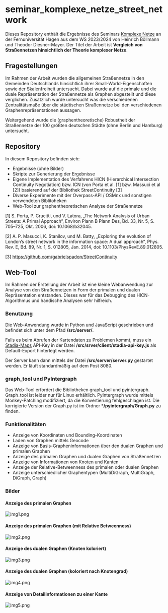 # seminar_komplexe_netze_street_network

Dieses Repository enthält die Ergebnisse des Seminars [Komplexe Netze](https://www.fernuni-hagen.de/mi/studium/module/mskne.shtml?sg=mscinf) an der Fernuniversität Hagen aus dem WS 2023/2024 von Heinrich Böllmann und Theodor Diesner-Mayer. Der Titel der Arbeit ist **Vergleich von
Straßennetzen
hinsichtlich der
Theorie komplexer
Netze**.

## Fragestellungen

Im Rahmen der Arbeit wurden die allgemeinen Straßennetze in den Gemeinden Deutschlands hinsichtlich ihrer Small-World-Eigenschaften sowie der Skalenfreiheit untersucht. Dabei wurde auf die primale und die duale Repräsentation der Straßennetze als Graphen abgestellt und diese verglichen. Zusätzlich wurde untersucht was die verschiedenen Zentralitätsmaße über die städtischen Straßennetze bei den verschiedenen Graphenrepräsentationen aussagen.

Weitergehend wurde die (graphentheoretische) Robustheit der Straßennetze der 100 größten deutschen Städte (ohne Berlin und Hamburg) untersucht.

## Repository
In diesem Repository befinden sich:
 - Ergebnisse (ohne Bilder)
 - Skripte zur Generierung der Ergebnisse
 - Eigene Implementation des Verfahrens HICN (Hierarchical Intersection
Continuity Negotiation) bzw. ICN (von Porta et al. [1] bzw. Massuci et al [2]) basierend auf der Bibliothek StreetContinuity [3]
 - Diverse Experimente mit der Overpass-API / OSMnx und sonstigen verwendeten Biblitoheken
 - Web-Tool zur graphentheoretischen Analyse der Straßennetze


[1] S. Porta, P. Crucitti, und V. Latora, „The Network Analysis of Urban Streets: A Primal Approach“,
Environ Plann B Plann Des, Bd. 33, Nr. 5, S. 705–725, Okt. 2006, doi: 10.1068/b32045.

[2] A. P. Masucci, K. Stanilov, und M. Batty, „Exploring the evolution of London’s street network in
the information space: A dual approach“, Phys. Rev. E, Bd. 89, Nr. 1, S. 012805, Jan. 2014, doi:
10.1103/PhysRevE.89.012805.
 
[3] https://github.com/gabrielspadon/StreetContinuity

## Web-Tool
Im Rahmen der Erstellung der Arbeit ist eine kleine Webanwendung zur Analyse von den Straßennetzen in Form der primalen und dualen Repräsentation entstanden. Dieses war für das Debugging des HICN-Algorithmus und händische Analysen sehr hilfreich.

### Benutzung
Die Web-Anwendung wurde in Python und JavaScript geschrieben und befindet sich unter dem Pfad **/src/server/**.

Falls es beim Abrufen der Kartendaten zu Problemen kommt, muss ein [Stadia-Maps](https://stadiamaps.com) API-Key in der Datei **/src/srver/client/stadia-api-key.js** als Default-Export hinterlegt werden. 

Der Server kann dann mittels der Datei **/src/server/server.py** gestartet werden. Er läuft standardmäßig auf dem Post 8080.

### graph_tool und PyIntergraph
Das Web-Tool erfordert die Bibliotheken graph_tool und pyintergraph. Graph_tool ist leider nur für Linux erhältlich. PyIntergraph wurde mittels Monkey-Patching modifiziert, da die Konvertierung fehlgeschlagen ist. Die korrigierte Version der Graph.py ist im Ordner ***/pyintergraph/Graph.py** zu finden.

### Funktionalitäten
 
 - Anzeige von Koordinaten und Bounding-Koordinaten
 - Laden von Graphen mittels Geocode
 - Anzeige von Basis-Grapheninformationen über den dualen Graphen und primalen Graphen
 - Anzeige des primalen Graphen und dualen Graphen von Straßennetzen
 - Anzeige von Informationen von Knoten und Kanten
 - Anzeige der Relative-Betweenness des primalen oder dualen Graphen
 - Anzeige unterschiedlicher Graphentypen (MultiDiGraph, MultiGraph, DiGraph, Graph)

### Bilder

#### Anzeige des primalen Graphen

![img1.png](docs/img1.png)

#### Anzeige des primalen Graphen (mit Relative Betweenness)
![img2.png](docs/img2.png)

#### Anzeige des dualen Graphen (Knoten koloriert)
![img3.png](docs/img3.png)

#### Anzeige des dualen Graphen (koloriert nach Knotengrad)
![img4.png](docs/img4.png)

#### Anzeige von Detailinformationen zu einer Kante
![img5.png](docs/img5.png)